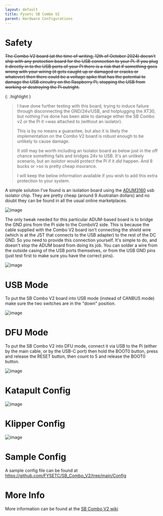 ```yaml
---
layout: default 
title: Fysetc SB Combo V2
parent: Hardware Configurations
---
```


# Safety

~~The Combo V2 board (at the time of writing, 12th of October 2024) doesn't ship with any protection board for the USB connection to your Pi. If you plug it directly in to the USB ports of your Pi there is a risk that 
if something goes wrong with your wiring (it gets caught up or damaged or cracks or whatever) then there could be a voltage spike that has the potential to damage the USB circuitry on the Raspberry Pi, stopping the 
USB from working or destroying the Pi outright.~~

{: .highlight }
>I have done further testing with this board, trying to induce failure through disconnecting the GND/24v/USB, and hotplugging the XT30, but nothing I've done has been able to damage either the SB Combo v2 *or* the Pi it >was attached to (without an isolator).
>
>This is by no means a guarantee, but also it is likely the implementation on the Combo V2 board is robust enough to be unlikely to cause damage.
>
>It still may be worth including an Isolator board as below just in the off chance something fails and bridges 24v to USB. It's an unlikely scenario, but an isolotor would protect the Pi if it *did* happen. And 8 bucks or >so is pretty cheap insurance.
>
>I will keep the below information available if you wish to add this extra protection to your system.


A simple solution I've found is an isolation board using the [ADUM3160](https://www.aliexpress.com/w/wholesale-ADUM3160.html) usb isolator chip. They are pretty cheap (around 9 Australian dollars) and no doubt they
can be found in all the usual online marketplaces.

![image](https://github.com/user-attachments/assets/a7699202-c086-445f-bf38-3eba58d2868e)

The only tweak needed for this particular ADUM-based board is to bridge the GND pins from the Pi side to the ComboV2 side. This is because the cable supplied with the Combo V2 board isn't connecting the shield wire
(which is at the JST that connects to the USB adapter) to the rest of the DC GND. So you need to provide this connection yourself.
It's simple to do, and doesn't stop the ADUM board from doing its job. You can solder a wire from the outside casing of the USB ports themselves, or from the USB GND pins (just test first to make sure you have the 
correct pins).

![image](https://github.com/user-attachments/assets/dc7af9cb-456d-484a-8e65-3551f0dcf131)


# USB Mode

To put the SB Combo V2 board into USB mode (instead of CANBUS mode) make sure the two switches are in the "down" position.

![image](https://github.com/user-attachments/assets/a5be3ceb-fa40-41a5-a245-058a7c04f866)



# DFU Mode

To put the SB Combo V2 into DFU mode, connect it via USB to the Pi (either by the main cable, or by the USB-C port) then hold the BOOT0 button, press and release the RESET button, then count to 5 and release the BOOT0 button.

![image](https://github.com/user-attachments/assets/922c0f4f-9b4a-44d5-b636-77b9678f62f1)



# Katapult Config

![image](https://github.com/user-attachments/assets/1b74e630-9896-4240-b50e-49419b0b0982)



# Klipper Config

![image](https://github.com/user-attachments/assets/07166d06-09c7-46aa-8448-3f5f27e415df)


# Sample Config

A sample config file can be found at https://github.com/FYSETC/SB_Combo_V2/tree/main/Config

# More Info

More information can be found at the [SB Combo V2 wiki](https://wiki.fysetc.com/SB_Combo_V2/)
